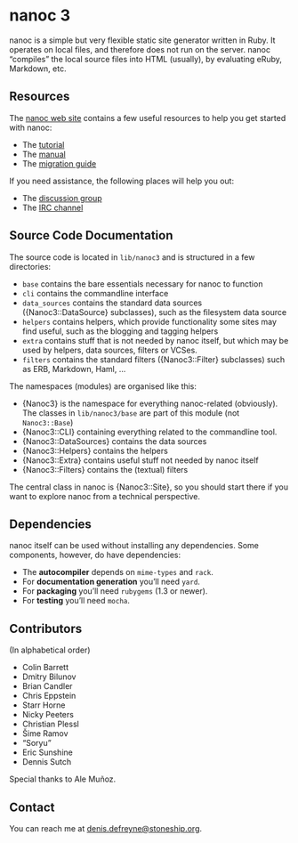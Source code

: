 # nanoc 3

nanoc is a simple but very flexible static site generator written in Ruby.
It operates on local files, and therefore does not run on the server. nanoc
“compiles” the local source files into HTML (usually), by evaluating eRuby,
Markdown, etc.

## Resources

The [nanoc web site](http://nanoc.stoneship.org) contains a few useful
resources to help you get started with nanoc:

* The [tutorial](http://nanoc.stoneship.org/tutorial)
* The [manual](http://nanoc.stoneship.org/manual)
* The [migration guide](http://nanoc.stoneship.org/migrating)

If you need assistance, the following places will help you out:

* The [discussion group](http://groups.google.com/group/nanoc)
* The [IRC channel](irc://chat.freenode.net/#nanoc)

## Source Code Documentation

The source code is located in `lib/nanoc3` and is structured in a few
directories:

* `base` contains the bare essentials necessary for nanoc to function
* `cli` contains the commandline interface
* `data_sources` contains the standard data sources ({Nanoc3::DataSource}
  subclasses), such as the filesystem data source
* `helpers` contains helpers, which provide functionality some sites
  may find useful, such as the blogging and tagging helpers
* `extra` contains stuff that is not needed by nanoc itself, but which may
  be used by helpers, data sources, filters or VCSes.
* `filters` contains the standard filters ({Nanoc3::Filter} subclasses)
  such as ERB, Markdown, Haml, ...

The namespaces (modules) are organised like this:

* {Nanoc3} is the namespace for everything nanoc-related (obviously). The
  classes in `lib/nanoc3/base` are part of this module (not `Nanoc3::Base`)
* {Nanoc3::CLI} containing everything related to the commandline tool.
* {Nanoc3::DataSources} contains the data sources
* {Nanoc3::Helpers} contains the helpers
* {Nanoc3::Extra} contains useful stuff not needed by nanoc itself
* {Nanoc3::Filters} contains the (textual) filters

The central class in nanoc is {Nanoc3::Site}, so you should start there if
you want to explore nanoc from a technical perspective.

## Dependencies

nanoc itself can be used without installing any dependencies. Some
components, however, do have dependencies:

* The **autocompiler** depends on `mime-types` and `rack`.
* For **documentation generation** you’ll need `yard`.
* For **packaging** you’ll need `rubygems` (1.3 or newer).
* For **testing** you’ll need `mocha`.

## Contributors

(In alphabetical order)

* Colin Barrett
* Dmitry Bilunov
* Brian Candler
* Chris Eppstein
* Starr Horne
* Nicky Peeters
* Christian Plessl
* Šime Ramov
* “Soryu”
* Eric Sunshine
* Dennis Sutch

Special thanks to Ale Muñoz.

## Contact

You can reach me at <denis.defreyne@stoneship.org>.
